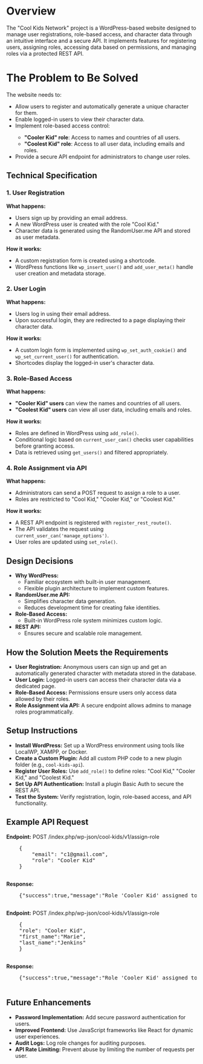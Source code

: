 <!DOCTYPE html>
<html lang="en">

<body>
    <h1>Overview</h1>
    <p>The "Cool Kids Network" project is a WordPress-based website designed to manage user registrations, role-based access, and character data through an intuitive interface and a secure API. It implements features for registering users, assigning roles, accessing data based on permissions, and managing roles via a protected REST API.</p>
 <h1>The Problem to Be Solved</h1>
    <p>The website needs to:</p>
    <ul>
        <li>Allow users to register and automatically generate a unique character for them.</li>
        <li>Enable logged-in users to view their character data.</li>
        <li>Implement role-based access control:</li>
        <ul>
            <li><strong>"Cooler Kid" role</strong>: Access to names and countries of all users.</li>
            <li><strong>"Coolest Kid" role</strong>: Access to all user data, including emails and roles.</li>
        </ul>
        <li>Provide a secure API endpoint for administrators to change user roles.</li>
    </ul>
    <h2>Technical Specification</h2>
    <h3>1. User Registration</h3>
    <p><strong>What happens:</strong></p>
    <ul>
        <li>Users sign up by providing an email address.</li>
        <li>A new WordPress user is created with the role "Cool Kid."</li>
        <li>Character data is generated using the RandomUser.me API and stored as user metadata.</li>
    </ul>
    <p><strong>How it works:</strong></p>
    <ul>
        <li>A custom registration form is created using a shortcode.</li>
        <li>WordPress functions like <code>wp_insert_user()</code> and <code>add_user_meta()</code> handle user creation and metadata storage.</li>
    </ul>
    <h3>2. User Login</h3>
    <p><strong>What happens:</strong></p>
    <ul>
        <li>Users log in using their email address.</li>
        <li>Upon successful login, they are redirected to a page displaying their character data.</li>
    </ul>
    <p><strong>How it works:</strong></p>
    <ul>
        <li>A custom login form is implemented using <code>wp_set_auth_cookie()</code> and <code>wp_set_current_user()</code> for authentication.</li>
        <li>Shortcodes display the logged-in user's character data.</li>
    </ul>
    <h3>3. Role-Based Access</h3>
    <p><strong>What happens:</strong></p>
    <ul>
        <li><strong>"Cooler Kid" users</strong> can view the names and countries of all users.</li>
        <li><strong>"Coolest Kid" users</strong> can view all user data, including emails and roles.</li>
    </ul>
    <p><strong>How it works:</strong></p>
    <ul>
        <li>Roles are defined in WordPress using <code>add_role()</code>.</li>
        <li>Conditional logic based on <code>current_user_can()</code> checks user capabilities before granting access.</li>
        <li>Data is retrieved using <code>get_users()</code> and filtered appropriately.</li>
    </ul>
    <h3>4. Role Assignment via API</h3>
    <p><strong>What happens:</strong></p>
    <ul>
        <li>Administrators can send a POST request to assign a role to a user.</li>
        <li>Roles are restricted to "Cool Kid," "Cooler Kid," or "Coolest Kid."</li>
    </ul>
    <p><strong>How it works:</strong></p>
    <ul>
        <li>A REST API endpoint is registered with <code>register_rest_route()</code>.</li>
        <li>The API validates the request using <code>current_user_can('manage_options')</code>.</li>
        <li>User roles are updated using <code>set_role()</code>.</li>
    </ul>
    <h2>Design Decisions</h2>
    <ul>
        <li><strong>Why WordPress:</strong>
            <ul>
                <li>Familiar ecosystem with built-in user management.</li>
                <li>Flexible plugin architecture to implement custom features.</li>
            </ul>
        </li>
        <li><strong>RandomUser.me API:</strong>
            <ul>
                <li>Simplifies character data generation.</li>
                <li>Reduces development time for creating fake identities.</li>
            </ul>
        </li>
        <li><strong>Role-Based Access:</strong>
            <ul>
                <li>Built-in WordPress role system minimizes custom logic.</li>
            </ul>
        </li>
        <li><strong>REST API:</strong>
            <ul>
                <li>Ensures secure and scalable role management.</li>
            </ul>
        </li>
    </ul>
    <h2>How the Solution Meets the Requirements</h2>
    <ul>
        <li><strong>User Registration:</strong> Anonymous users can sign up and get an automatically generated character with metadata stored in the database.</li>
        <li><strong>User Login:</strong> Logged-in users can access their character data via a dedicated page.</li>
        <li><strong>Role-Based Access:</strong> Permissions ensure users only access data allowed by their roles.</li>
        <li><strong>Role Assignment via API:</strong> A secure endpoint allows admins to manage roles programmatically.</li>
    </ul>
    <h2>Setup Instructions</h2>
    <ul>
        <li><strong>Install WordPress:</strong> Set up a WordPress environment using tools like LocalWP, XAMPP, or Docker.</li>
        <li><strong>Create a Custom Plugin:</strong> Add all custom PHP code to a new plugin folder (e.g., <code>cool-kids-api</code>).</li>
        <li><strong>Register User Roles:</strong> Use <code>add_role()</code> to define roles: "Cool Kid," "Cooler Kid," and "Coolest Kid."</li>
        <li><strong>Set Up API Authentication:</strong> Install a plugin Basic Auth to secure the REST API.</li>
        <li><strong>Test the System:</strong> Verify registration, login, role-based access, and API functionality.</li>
    </ul>
<h2>Example API Request</h2>
    <p><strong>Endpoint:</strong> POST /index.php/wp-json/cool-kids/v1/assign-role</p>
    <pre>
    {
        "email": "c1@gmail.com",
        "role": "Cooler Kid"
    }
    </pre>
    <p><strong>Response:</strong></p>
    <pre>
    {"success":true,"message":"Role 'Cooler Kid' assigned to user r5@gmail.com."}
    </pre>
     <p><strong>Endpoint:</strong> POST /index.php/wp-json/cool-kids/v1/assign-role</p>
    <pre>
    {
    "role": "Cooler Kid",
    "first_name":"Marie",
    "last_name":"Jenkins"
    }
    </pre>
    <p><strong>Response:</strong></p>
    <pre>
    {"success":true,"message":"Role 'Cooler Kid' assigned to user r5@gmail.com."}
    </pre>
    <h2>Future Enhancements</h2>
    <ul>
        <li><strong>Password Implementation:</strong> Add secure password authentication for users.</li>
        <li><strong>Improved Frontend:</strong> Use JavaScript frameworks like React for dynamic user experiences.</li>
        <li><strong>Audit Logs:</strong> Log role changes for auditing purposes.</li>
        <li><strong>API Rate Limiting:</strong> Prevent abuse by limiting the number of requests per user.</li>
    </ul>
</body>
</html>
